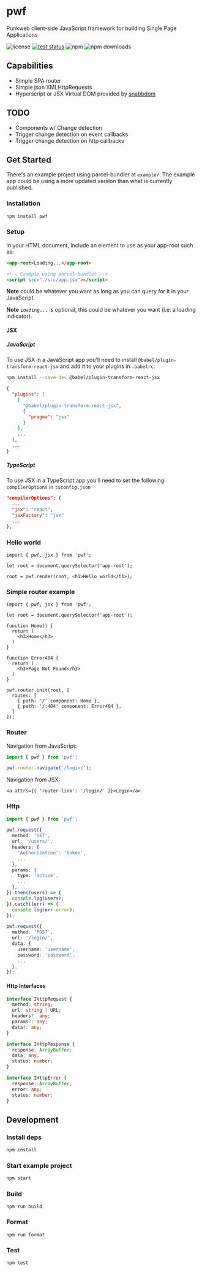 # pwf

Punkweb client-side JavaScript framework for building Single Page Applications

![license](https://img.shields.io/npm/l/pwf)
[![test status](https://github.com/Punkweb/pwf/actions/workflows/test.yml/badge.svg)](https://github.com/Punkweb/pwf/actions/workflows/test.yml)
![npm](https://img.shields.io/npm/v/pwf)
![npm downloads](https://img.shields.io/npm/dw/pwf)

## Capabilities

- Simple SPA router
- Simple json XMLHttpRequests
- Hyperscript or JSX Virtual DOM provided by [snabbdom](https://github.com/snabbdom/snabbdom)

## TODO

- Components w/ Change detection
- Trigger change detection on event callbacks
- Trigger change detection on http callbacks

## Get Started

There's an example project using parcel-bundler at `example/`. The example app
could be using a more updated version than what is currently published.

### Installation

```bash
npm install pwf
```

### Setup

In your HTML document, include an element to use as your app-root such as:

```html
<app-root>Loading...</app-root>

<!-- Example using parcel-bundler -->
<script src="./src/app.jsx"></script>
```

**Note** <app-root></app-root> could be whatever you want as long as you can
query for it in your JavaScript.

**Note** `Loading...` is optional, this could be whatever you want (i.e: a
loading indicator).

#### JSX

##### JavaScript

To use JSX in a JavaScript app you'll need to install
`@babel/plugin-transform-react-jsx` and add it to your plugins in `.babelrc`:

```bash
npm install --save-dev @babel/plugin-transform-react-jsx
```

```json
{
  "plugins": [
    [
      "@babel/plugin-transform-react-jsx",
      {
        "pragma": "jsx"
      }
    ],
    ...
  ],
  ...
}
```

##### TypeScript

To use JSX in a TypeScript app you'll need to set the following
`compilerOptions` in `tsconfig.json`

```json
"compilerOptions": {
  ...
  "jsx": "react",
  "jsxFactory": "jsx"
  ...
},
```

### Hello world

```TSX
import { pwf, jsx } from 'pwf';

let root = document.querySelector('app-root');

root = pwf.render(root, <h1>Hello world</h1>);
```

### Simple router example

```TSX
import { pwf, jsx } from 'pwf';

let root = document.querySelector('app-root');

function Home() {
  return (
    <h3>Home</h3>
  )
}

function Error404 {
  return (
    <h3>Page Not Found</h3>
  )
}

pwf.router.init(root, [
  routes: [
    { path: '/' component: Home },
    { path: '/:404' component: Error404 },
  ]
]);
```

### Router

Navigation from JavaScript:

```typescript
import { pwf } from 'pwf';

pwf.router.navigate('/login/');
```

Navigation from JSX:

```TSX
<a attrs={{ 'router-link': '/login/' }}>Login</a>
```

### Http

```typescript
import { pwf } from 'pwf';

pwf.request({
  method: 'GET',
  url: '/users/',
  headers: {
    'Authorization': 'token',
    ...
  },
  params: {
    type: 'active',
    ...
  },
}).then((users) => {
  console.log(users);
}).catch((err) => {
  console.log(err.error);
});

pwf.request({
  method: 'POST',
  url: '/login/',
  data: {
    username: 'username',
    password: 'password',
    ...
  },
});
```

#### Http Interfaces

```typescript
interface IHttpRequest {
  method: string;
  url: string | URL;
  headers?: any;
  params?: any;
  data?: any;
}

interface IHttpResponse {
  response: ArrayBuffer;
  data: any;
  status: number;
}

interface IHttpError {
  response: ArrayBuffer;
  error: any;
  status: number;
}
```

## Development

### Install deps

```bash
npm install
```

### Start example project

```bash
npm start
```

### Build

```
npm run build
```

### Format

```
npm run format
```

### Test

```
npm test
```
